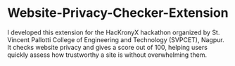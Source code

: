 # Website-Privacy-Checker-Extension
I developed this extension for the HacKronyX hackathon organized by St. Vincent Pallotti College of Engineering and Technology (SVPCET), Nagpur. It checks website privacy and gives a score out of 100, helping users quickly assess how trustworthy a site is without overwhelming them.
